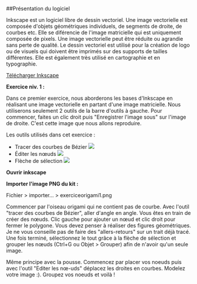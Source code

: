 ##Présentation du logiciel

Inkscape est un logiciel libre de dessin vectoriel. Une image vectorielle est composée d'objets géométriques individuels, de segments de droite, de courbes etc. Elle se diférencie de l'image matricielle qui est uniquement composée de pixels. Une image vectorielle peut être réduite ou agrandie sans perte de qualité. Le dessin vectoriel est utilisé pour la création de logo ou de visuels qui doivent être imprimés sur des supports de tailles différentes. Elle est également très utilisé en cartographie et en typographie.

[Télécharger Inkscape](https://inkscape.org/en/)

**Exercice niv. 1 :**

Dans ce premier exercice, nous aborderons les bases d'Inkscape en réalisant une image vectorielle en partant d'une image matricielle. Nous utiliserons seulement 2 outils de la barre d'outils à gauche. Pour commencer, faites un clic droit puis "Enregistrer l'image sous" sur l'image de droite. C'est cette image que nous allons reproduire.

Les outils utilisés dans cet exercice :

* Tracer des courbes de Bézier 
![](http://kit.cultive-ta.com/images/Tracercourbes.png)
* Éditer les nœuds
![](http://kit.cultive-ta.com/images/deplacernoeud.png)
* Flèche de sélection 
![](http://kit.cultive-ta.com/images/flecheselection.png)

**Ouvrir inkscape**

**Importer l'image PNG du kit :**

Fichier > importer... > exerciceorigami1.png

Commencer par l'oiseau origami qui ne contient pas de courbe. Avec l'outil "tracer des courbes de Bézier", aller d'angle en angle. Vous êtes en train de créer des nœuds. Clic gauche pour ajouter un nœud et clic droit pour fermer le polygone. Vous devez penser à réaliser des figures géométriques. Je ne vous conseille pas de faire des "allers-retours" sur un trait déjà tracé. Une fois terminé, sélectionnez le tout grâce à la flèche de sélection et grouper les nœuds (Ctrl+G ou Objet > Grouper) afin de n'avoir qu'un seule image.

Même principe avec la pousse. Commencez par placer vos noeuds puis avec l'outil "Editer les nœ-uds" déplacez les droites en courbes. Modelez votre image :). Groupez vos noeuds et voilà !
